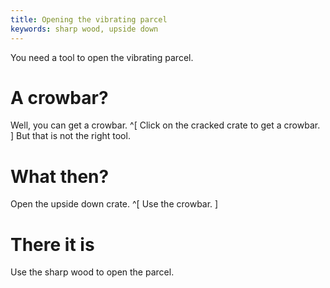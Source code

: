 ```yaml
---
title: Opening the vibrating parcel
keywords: sharp wood, upside down
---
```


You need a tool to open the vibrating parcel.

# A crowbar?
Well, you can get a crowbar. ^[ Click on the cracked crate to get a crowbar. ] But that is not the right tool.

# What then?
Open the upside down crate. ^[ Use the crowbar. ]

# There it is
Use the sharp wood to open the parcel.
